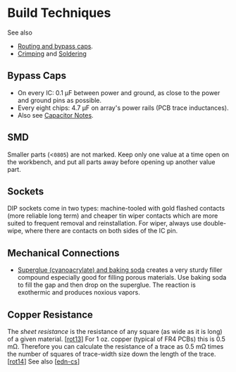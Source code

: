 Build Techniques
================

See also
- [Routing and bypass caps](routing.md).
- [Crimping](crimping.md) and [Soldering](soldering.md)


Bypass Caps
-----------

- On every IC: 0.1 μF between power and ground, as close to the power and
  ground pins as possible.
- Every eight chips: 4.7 μF on array's power rails (PCB trace inductances).
- Also see [Capacitor Notes](../capacitor.md).


SMD
---

Smaller parts (<`0805`) are not marked. Keep only one value at a time
open on the workbench, and put all parts away before opening up
another value part.


Sockets
-------

DIP sockets come in two types: machine-tooled with gold flashed
contacts (more reliable long term) and cheaper tin wiper contacts
which are more suited to frequent removal and reinstallation. For
wiper, always use double-wipe, where there are contacts on both sides
of the IC pin.


Mechanical Connections
----------------------

- [Superglue (cyanoacrylate) and baking soda][cabs] creates a very
  sturdy filler compound especially good for filling porous materials.
  Use baking soda to fill the gap and then drop on the superglue. The
  reaction is exothermic and produces noxious vapors.


Copper Resistance
-----------------

The _sheet resistance_ is the resistance of any square (as wide as it is
long) of a given material. [[rot13]] For 1 oz. copper (typical of FR4
PCBs) this is 0.5 mΩ. Therefore you can calculate the resistance of a trace
as 0.5 mΩ times the number of squares of trace-width size down the length
of the trace. [[rot14]] See also [[edn-cs]]



<!-------------------------------------------------------------------->
[rot13]: https://www.edn.com/sheet-resistance-of-copper-foil-rule-of-thumb-13/
[rot14]: https://www.edn.com/resistance-of-a-copper-trace-rule-of-thumb-14/
[edn-cs]: https://www.edn.com/counting-squares-a-method-to-quickly-estimate-pwb-trace-resistance/
[cabs]: https://en.wikipedia.org/wiki/Cyanoacrylate#Filler
